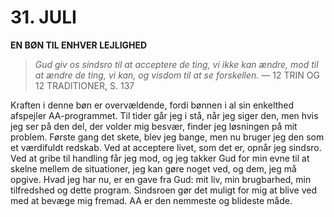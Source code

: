 # 31. JULI

**EN BØN TIL ENHVER LEJLIGHED**

> *Gud giv os sindsro til at acceptere de ting, vi ikke kan ændre, mod til at ændre de ting, vi kan, og visdom til at se forskellen.*
> — 12 TRIN OG 12 TRADITIONER, S. 137

Kraften i denne bøn er overvældende, fordi bønnen i al sin enkelthed afspejler AA-programmet. Til tider går jeg i stå, når jeg siger den, men hvis jeg ser på den del, der volder mig besvær, finder jeg løsningen på mit problem. Første gang det skete, blev jeg bange, men nu bruger jeg den som et værdifuldt redskab. Ved at acceptere livet, som det er, opnår jeg sindsro. Ved at gribe til handling får jeg mod, og jeg takker Gud for min evne til at skelne mellem de situationer, jeg kan gøre noget ved, og dem, jeg må opgive. Hvad jeg har nu, er en gave fra Gud: mit liv, min brugbarhed, min tilfredshed og dette program. Sindsroen gør det muligt for mig at blive ved med at bevæge mig fremad. AA er den nemmeste og blideste måde.
